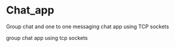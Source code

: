 # Chat_app
Group chat and one to one messaging chat app using TCP sockets

group chat app using tcp sockets
